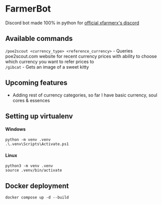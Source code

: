 # FarmerBot
Discord bot made 100% in python for [official xfarmerx's discord](https://discord.com/invite/bsjQV4tFMf)

## Available commands
```/poe2scout <currency_type> <reference_currency>``` - Queries poe2scout.com website for recent currency prices with ability to choose which currency you want to refer prices to<br>
```/gibcat``` - Gets an image of a sweet kitty <br>

## Upcoming features
- Adding rest of currency categories, so far I have basic currency, soul cores & essences

## Setting up virtualenv
#### Windows
```python -m venv .venv```  <br>
```.\.venv\Scripts\Activate.ps1```

#### Linux
```python3 -m venv .venv```   <br>
```source .venv/bin/activate```

## Docker deployment
```docker compose up -d --build```